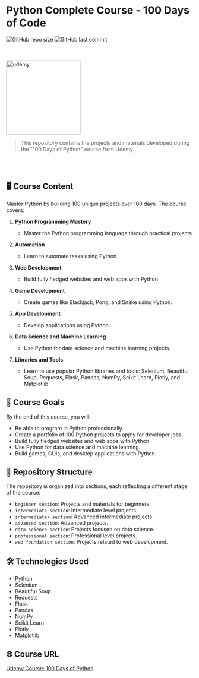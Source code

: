 # Python Complete Course - 100 Days of Code

![GitHub repo size](https://img.shields.io/github/repo-size/giovananog/python-complete-course?style=for-the-badge)
![GitHub last commit](https://img.shields.io/github/last-commit/giovananog/python-complete-course?style=for-the-badge)

<br><br>
<img src="https://seeklogo.com/images/U/udemy-wordmark-logo-5BA74BCA61-seeklogo.com.png" alt="udemy" width="200">

> This repository contains the projects and materials developed during the "100 Days of Python" course from Udemy. 

<br><br>
## 🖥️ Course Content

Master Python by building 100 unique projects over 100 days. The course covers:

1. **Python Programming Mastery**
   - Master the Python programming language through practical projects.

2. **Automation**
   - Learn to automate tasks using Python.

3. **Web Development**
   - Build fully fledged websites and web apps with Python.

4. **Game Development**
   - Create games like Blackjack, Pong, and Snake using Python.

5. **App Development**
   - Develop applications using Python.

6. **Data Science and Machine Learning**
   - Use Python for data science and machine learning projects.

7. **Libraries and Tools**
   - Learn to use popular Python libraries and tools: Selenium, Beautiful Soup, Requests, Flask, Pandas, NumPy, Scikit Learn, Plotly, and Matplotlib.

## 💼 Course Goals

By the end of this course, you will:

- Be able to program in Python professionally.
- Create a portfolio of 100 Python projects to apply for developer jobs.
- Build fully fledged websites and web apps with Python.
- Use Python for data science and machine learning.
- Build games, GUIs, and desktop applications with Python.

## 📁 Repository Structure

The repository is organized into sections, each reflecting a different stage of the course:

- `beginner section`: Projects and materials for beginners.
- `intermediate section`: Intermediate level projects.
- `intermediate+ section`: Advanced intermediate projects.
- `advanced section`: Advanced projects.
- `data science section`: Projects focused on data science.
- `professional section`: Professional level projects.
- `web foundation section`: Projects related to web development.
  
## 🛠️ Technologies Used

- Python
- Selenium
- Beautiful Soup
- Requests
- Flask
- Pandas
- NumPy
- Scikit Learn
- Plotly
- Matplotlib

## 🌐 Course URL

[Udemy Course: 100 Days of Python](https://www.udemy.com/course/100-days-of-code/)
